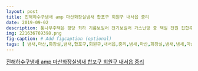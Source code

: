 ```yaml
---
layout: post
title: 진해하수구냄새 amp 마산화장실냄새 합포구 회원구 내서읍 중리
date: 2019-09-02
description: 통나무주택은 평당 최하 기름보일러 전기보일러 가스난방 중 택일 전원 집합주택 산업도서출판공사 리빙센스 플러스북신세대 신혼집 서울문화사 동탄 코어 인테리어 메타폴리스 기존 어둡고 올드한 디자인을 
img: 221636769398.png
fig-caption: # Add figcaption (optional)
tags: [ 냄새,마산,화장실,냄새,합포구,회원구,내서읍,중리,냄새,마산,화장실,냄새,냄새,마산,화장실,냄새,냄새,마산,화장실,냄새,인테리어,극세사,커텐,책상,책장,빼곡,거실,가장,먼저,수종,소나무,무절,솔리드,색상,조색,칼라,가구,사이즈,구성,화이트,소파,테이블,거실,화이트,벤치,화이트,거실,웨딩드레스,미하,피오,웨딩드레스,웨딩드레스,미하,피오,웨딩드레스,여러분,추천,만화,단호박,파운드,케이크,만들기,카페,공개,게시,박해일,경성,스타일,파마머리,모두,창고,로움,로움,대풍,제니퍼,연결,느낌,요즘,보고,드라마,다시,한번,가운데,과연,사랑,결과,저작권,머니투데이,스타,뉴스,아줌마,간다,양좟,크게,상황,머니투데이,리얼타임,연예,뉴스,한경닷컴,무단,배포,금지,프로덕션,기공,복남,생일,파티,보도,국내,마지막,무대,원더걸스,세계,여자,비치발리볼,월드,투어,요즘,아침,저녁,바람,모두,뚝딱,거리,상처,다른,그린,그림,붙이,프레임,안쪽,모두,방도,거기,페인트,다음,페인트,인테리어,사례,문짝,리폼,구리,인테리어,필름,안쪽,방염,가죽,제품,사용,고품격,문짝,타일,욕실,시공,북박,이장,창호,공사,역쉬,화이트,방문,패널,붙이,페인,리폼,아이,방문,각자,이름,유리,창문,리폼,사진,저희,방문,정말,이럇,리폼,조금,가면,하나로,달라,시트,페인,작업,현재,인테리어,필름,작업,인테리어,필름,레쟈,고가,음이온,물질,피톤,치드,사후,격정,문짝,세트,구포함,소비자,문짝,가장,프라이머,장면,사진,조금,프라이머,다른,이유,공사,기간,지연,인테리어,도시,계획,지역,가지,경우,제외,가장,목조,이상,실제,혜택,다른,문의사항,언제,전화,홍대,주택,모델링,사무실,추천,매물,홍대,인근,서교동,주택,모델링,사무실,주방,거실,옥상,계단,클릭,부산,주택,모델링,예윤,상담,모델링,주택,정면,모습,모델링,완료,주택,전체,사진,기존,보일러,최하,단열,공사,경우,전문,업체,철거,옛날,방안,기둥,사진,좌측,지붕,기와,칼라,강판,교체,겹치기,보수,높이,세종시,조치원,경계,물건,소재지,충북,청주시,오송읍,정중,거주,목적,투자,가치,주택,현관,보수,높이,신발장,설치,우풍,미닫이문,철거,타일,시공,후의,모습,사진,이미지,사진,진북동,인테리어,전주,진북동,아파트,모델링,시공,공사,대금,관련,사고,방지,박목,수의,견적,카페,지기,대한,정보,정보,동갑,이름,모든,가구,이동,바퀴,부착,순간,마음,기분,헨디텍스,처발처발,마무리,각설이,인테리어,고생,신랑,초록,바탕,나무,그림,그림,용신,선인장,보이,마지막,직접,센서,조명,라디오,재생,지원,실용,만점,녀석,구조,공사,단장,방법,다른,느낌,재료,구입,비용,정도,저희,카페,테이크,아웃,나름,미니,화분,화이트,크리스마스,인터넷,티비,결전,탁시,공간,모두,가시,천사,모양,맥주,이름,머더,우리,골드코스트,맥주,조리,열기구,사이드,작업,공간,식구,카페,인벤,파드머신,자리,작업,효율,사우나,자재,꼬박,주방,모델링,헌납,주말,시간,정수기,매입,작업,위해,서랍,티타임,생각,쿡탑,이용,어젯밤,후드,인테리어,빌트,세탁기,졸케,맛사지,포기,작업,상부,고정,이기,공사,주방,공사,역할,장식,조물,제작,식기세척기,소독,느무느무,와인잔,걸이,사실,전동,공구,지기,신랑,당직,출근,전동,공구,용법,마스터,토욜,하루,종일,수동,톱질,아일랜드,식탁,옆면,패널,우리,땀방울,고스,목문,디자인,포인트,이해,부분,이제,나머지,절반,설치,디자인,탄생,페인팅,모습,설계도,창문,목문,전체,샤시,설치,인테리어,바로,샤시,유리,때문,유리,처럼,과정샷,사진,거의,창문,유리,샤시,전혀,지장,문의,절반,정도,설치,모습,가운데,창문,사진,리지,하루,꼬박,작업,현대,건축,목조건축,전원주택,현대,건축사,실별,요구,조건,품질,수준,결정,인테리어,배색,사전,육유,김남훈,국제,라사,교육,개발,전원주택,샛길,개조,바람,분다,삼성,출판사,전화,인터넷,통신,요인,전력,건축,공사,인접,도로,사용,경우,사용,신혼집,삼성,출판사,정도,공사,게시,보시,음악,주택,사비,좌우,요소,시멘트,이상,여부,입금,신축,전기,계량기,가지,다음,건축,면적,공비,천차만별,조립,건축,건축,자재,건축,안내,목재,계단,기준,정도,만원,통나무,주택,최하,기름,보일러,전기,보일러,가스,난방,택일,전원,집합,주택,산업,도서,출판,공사,리빙,센스,플러스,신세대,신혼집,화사,코어,인테리어,메타폴리스,기존,올드,디자인,질리,활용,공간,재탄생,아이방,화사,또한,공간활용,축도,편이,냄새,마산,화장실,냄새 ]
---
```

[진해하수구냄새 amp 마산화장실냄새 합포구 회원구 내서읍 중리](https://blog.naver.com/mamasesese?Redirect=Log&logNo=221636769398)